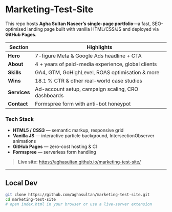 # Marketing-Test-Site

This repo hosts **Agha Sultan Naseer’s single-page portfolio**—a fast, SEO-optimised landing page built with vanilla HTML/CSS/JS and deployed via **GitHub Pages**.

| Section | Highlights |
|---------|------------|
| **Hero** | 7-figure Meta & Google Ads headline + CTA |
| **About** | 4 + years of paid-media experience, global clients |
| **Skills** | GA4, GTM, GoHighLevel, ROAS optimisation & more |
| **Wins** | 18.1 % CTR & other real-world case studies |
| **Services** | Ad-account setup, campaign scaling, CRO dashboards |
| **Contact** | Formspree form with anti-bot honeypot |

### Tech Stack

* **HTML5 / CSS3** — semantic markup, responsive grid
* **Vanilla JS** — interactive particle background, IntersectionObserver animations
* **GitHub Pages** — zero-cost hosting & CI
* **Formspree** — serverless form handling

> **Live site:** <https://aghasultan.github.io/marketing-test-site/>

---

## Local Dev

```bash
git clone https://github.com/aghasultan/marketing-test-site.git
cd marketing-test-site
# open index.html in your browser or use a live-server extension
